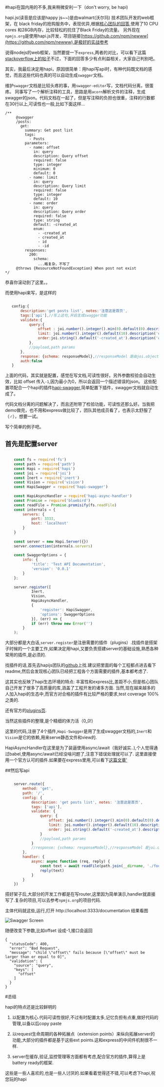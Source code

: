 #hapi在国内用的不多,我来稍微安利一下（don't worry, be hapi)

hapi.js(读音是应该是happy js~~)是由walmart(沃尔玛) 技术团队开发的web框架，在 black friday的抢购服务中，表现优异,根据[核心团队的回答](https://github.com/hapijs/hapi/issues/1326),使用了10 CPU cores 和28GB内存，比较轻松的抗住了Black Friday的流量。
另外现在`npmjs.org`是使用hapi.js开发，项目链接[https://github.com/npm/newww](https://github.com/npm/newww),是极好的实战参考

说得nodejs的web框架，当然要提一下`express`,两者的对比，可以看下这篇[stackoverflow上的帖子](http://stackoverflow.com/questions/30469767/how-do-express-and-hapi-compare-to-each-other)不过，下面的回答多少有点利益相关，大家自己判别吧。

其实，我最后决定用hapi，原因很简单：用hapi写api时，有种代码既文档的感觉，而且这些代码也真的可以自动生成`swagger`文档。

维护`swagger`文档是比较头疼的事，用`swagger-editor`写，文档代码分离，很蛋疼。
同事写了一个解析注释的工具，思路是用`acorn`解析文件的注释，生成swagger的json。代码文档在一起了，但是写注释的负担也很重，注释的行数都在30行以上,可读性也一般,比如下面这样...

		
    /**
         @swagger
         /posts:
           get:
             summary: Get post list
             tags:
               - Posts
             parameters:
               - name: offset
                 in: query
                 description: Query offset
                 required: false
                 type: integer
                 minimum: 0
                 default: 0
               - name: limit
                 in: query
                 description: Query limit
                 required: false
                 type: integer
                 default: 10
               - name: order
                 in: query
                 description: Query order
                 required: false
                 type: string
                 default: -created_at
                 enum:
                   - -created_at
                   - created_at
                   - id
                   - -id
             responses:
               200:
                 schema:
                   ...略复杂，不写了
         @throws {ResourceNotFoundException} When post not exist
    */
        
        
 恭喜你滚动到了这里。。
 
 而使用hapi来写，是这样的
 
 ```javascript
 
    config:{
        description:'get posts list', notes:'注意这是首页',
        tags:['api'],//写上这句,开启生成swagger功能
        validate:{
            query:{
                offset : joi.number().integer().min(0).default(0).description('query offset'),
                limit: joi.number().integer().default(10).description('query limit'),
                order:joi.string().default('-created_at').description('query order')
            },
            //payload,path params
        },
        response: {schema: responseModel},//responseModel 是由joi.object()构造出来的schema
        auth:false
    }
 ```       
 
 上面的代码，其实就是配置，感觉在写文档,可读性很好。另外参数校验会自动生效，比如 offset 传入`-1`,因为最小为0，所以会返回一个描述错误的json。
 这些配置项配合一个hapi的插件[hapi-swagger](https://github.com/glennjones/hapi-swagger),简单配置下插件，swagger文档就自动生成了。
 
 代码文档分离的问题解决了，而且还附带了检验功能，可读性还那么好。当我把demo做完，也不用和express做比较了，团队其他成员看了，也表示太舒服了（♂），想要一试。
 
 写个简单的例子吧。
 
 ## 首先是配置server
 	
 	
```javascript

    const fs = require('fs')
    const path = require('path')
    const Hapi = require('hapi')
    const joi = require('joi')
    const Inert = require('inert')
    const Vision = require('vision')
    const HapiSwagger = require('hapi-swagger')
    
    const HapiAsyncHandler = require('hapi-async-handler')
    const Promise = require('bluebird')
    const readFile = Promise.promisify(fs.readFile)
    const internals = {
        servers: {
            port: 3333,
            host: 'localhost'
        }
    }
    
    const server = new Hapi.Server({})
    server.connection(internals.servers)
    
    const SwaggerOptions = {
        info: {
            'title': 'Test API Documentation',
            'version': '0.0.1'
        }
    };
    
    server.register([
            Inert,
            Vision,
            HapiAsyncHandler,
            {
                'register': HapiSwagger,
                'options': SwaggerOptions
            }], (err) => {
            if (err) throw new Error('')
        }
    );
``` 
	
大部分都是大白话,`server.register`是注册需要的插件（plugins）.找插件是搭架子时候的一个主要工作,如果决定用hapi,又要负责搭建server的基础设施,熟悉各种常用的插件,是必须的.

找插件的话,首先去hapijs团队的[github](https://github.com/hapijs)上找.建议把里面的每个工程都点进去看下readme,然后会发现核心团队已经把工程各个方面需要的插件,基本都考虑了.

这其实也反映了hapi生态环境的特点: 丰富性和express比,差距不小,但是核心团队自己开发了很多了高质量的库,涵盖了工程开发的诸多方面.
当然,现在越来越多的人加入hapi的生态中,而官方对合格的插件有比较严格的要求,test coverage 100%之类的.

还有官方的[plugins页](http://hapijs.com/plugins).

当然这些插件的整理,是个精细的体力活（0_0!）

这里的代码,注册了4个插件,`Hapi-Swagger`是用了生成swagger文档的,`Inert`和`Vision`是它的依赖,用来serve静态文件和view的.

HapiAsyncHandler在这里是为了装逼使用async/await（我好诚实..),个人觉得通过babel,使用async/await已经没啥问题了,注意下错误处理就可以了.
这里直接使用一个官方认可的插件.如果要在express里用,可以看下[这篇文章'](https://strongloop.com/strongblog/async-error-handling-expressjs-es7-promises-generators/)

##然后写api

```javascript

    server.route({
        method: 'get',
        path: '/',
        config: {
            description: 'get posts list', notes: '注意这是首页',
            tags: ['api'],
            validate: {
                query: {
                    offset: joi.number().integer().min(0).default(0).description('query offset'),
                    limit: joi.number().integer().default(10).description('query limit'),
                    order: joi.string().default('-created_at').description('query order')
                }
                //payload,path params
            }
            //response: {schema: responseModel},//responseModel 是joi.object()构造出来的
        },
        handler: {
            async: async function (req, reply) {
                const text = await readFile(path.join(__dirname, './foo.txt'), 'utf-8');
                reply(text)
            }
        }
    })
```

搭好架子后,大部分的开发工作都是在写router,这里因为简单演示,handler就直接写了.复杂的项目,可以去参考`npmjs.org`的项目代码.

主体代码就这些,运行,打开 http://localhost:3333/documentation 结果看图

![Swagger Screen](./swagger.png)
    
随便改变下参数,比如offset 设成-1,接口会返回
    
    {
      "statusCode": 400,
      "error": "Bad Request",
      "message": "child \"offset\" fails because [\"offset\" must be larger than or equal to 0]",
      "validation": {
        "source": "query",
        "keys": [
          "offset"
        ]
      }
    }

#总结

hapi的特点还是比较鲜明的

1. 以配置为核心.代码可读性很好,不过有时配置太多,记忆负担有点重,做好代码的管理,以备以后copy paste

2. 以request生命周期的各种拓展点（extension points）来纵向拓展server的功能,大部分的插件都是基于这些ext points.这和express的中间件机制很不一样.

3. server在缓存,验证,监控管理等方面都有考虑,配合官方的插件,算得上是 battery ready的框架.

这些是一些人喜欢的,也是一些人讨厌的.如果看着觉得还不错,可以考虑下hapi,祝您玩的hapi